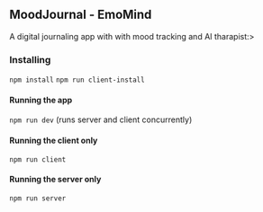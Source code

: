 ## MoodJournal - EmoMind

A digital journaling app with with mood tracking and AI tharapist:>

### Installing

`npm install`
`npm run client-install`

#### Running the app

`npm run dev`
(runs server and client concurrently)

#### Running the client only

`npm run client`

#### Running the server only

`npm run server`
